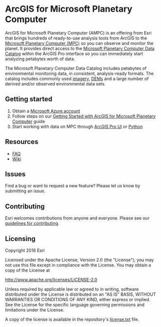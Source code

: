 # ArcGIS for Microsoft Planetary Computer

ArcGIS for Microsoft Planetary Computer (AMPC) is an offering from Esri that brings hundreds of ready-to-use analysis tools from ArcGIS to the [Microsoft Planetary Computer (MPC)](https://planetarycomputer.microsoft.com/) so you can observe and monitor the planet.
It provides direct access to the [Microsoft Planetary Computer Data Catalog](https://planetarycomputer.microsoft.com/catalog) within the ArcGIS Pro interface so you can immediately start analyzing petabytes worth of data.

The Microsoft Planetary Computer Data Catalog includes petabytes of environmental monitoring data, in consistent, analysis-ready formats. The catalog includes commonly used [imagery](https://planetarycomputer.microsoft.com/catalog#Imagery), [DEMs](https://planetarycomputer.microsoft.com/catalog#DEMs) and a large number of derived and/or observed environmental data sets.

## Getting started

1. Obtain a [Microsoft Azure account](https://azure.microsoft.com/en-in/get-started/welcome-to-azure)
2. Follow steps on our [Getting Started with ArcGIS for Microsoft Planetary Computer](https://www.esri.com/content/dam/esrisites/en-us/media/manuals/getting-started-arcgis-mpc.pdf) guide
3. Start working with data on MPC through [ArcGIS Pro UI](https://github.com/ArcGIS/arcgis-for-mpc/wiki/Accessing-data-on-Microsoft-Planetary-Computer-through-STAC-UX-in-Pro) or [Python](https://github.com/ArcGIS/arcgis-for-mpc/wiki/Accessing-data-on-Microsoft-Planetary-Computer-through-STAC-API-in-arcpy)

## Resources

* [FAQ](https://www.esri.com/arcgis-blog/products/arcgis/imagery/arcgis-for-microsoft-planetary-computer-faq/)
* [Wiki](https://github.com/ArcGIS/arcgis-for-mpc/wiki)

## Issues

Find a bug or want to request a new feature?  Please let us know by submitting an issue.

## Contributing

Esri welcomes contributions from anyone and everyone. Please see our [guidelines for contributing](https://github.com/esri/contributing).

## Licensing
Copyright 2016 Esri

Licensed under the Apache License, Version 2.0 (the "License");
you may not use this file except in compliance with the License.
You may obtain a copy of the License at

   http://www.apache.org/licenses/LICENSE-2.0

Unless required by applicable law or agreed to in writing, software
distributed under the License is distributed on an "AS IS" BASIS,
WITHOUT WARRANTIES OR CONDITIONS OF ANY KIND, either express or implied.
See the License for the specific language governing permissions and
limitations under the License.

A copy of the license is available in the repository's [license.txt]( https://raw.githubusercontent.com/ArcGIS/arcgis-for-mpc/main/License.md) file.
